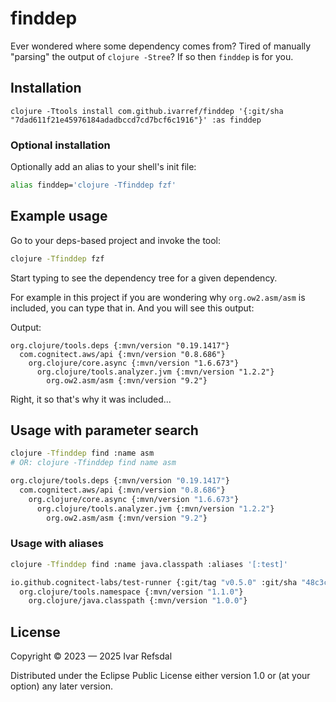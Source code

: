 # finddep

Ever wondered where some dependency comes from?
Tired of manually "parsing" the output of `clojure -Stree`?
If so then `finddep` is for you.

## Installation

```
clojure -Ttools install com.github.ivarref/finddep '{:git/sha "7dad611f21e45976184adadbccd7cd7bcf6c1916"}' :as finddep
```

### Optional installation
Optionally add an alias to your shell's init file:
```bash
alias finddep='clojure -Tfinddep fzf'
```

## Example usage

Go to your deps-based project and invoke the tool:

```bash
clojure -Tfinddep fzf
```

Start typing to see the dependency tree for a given dependency. 

For example in this project if you are wondering why `org.ow2.asm/asm` is included, you can
type that in. And you will see this output:

Output:
```
org.clojure/tools.deps {:mvn/version "0.19.1417"}
  com.cognitect.aws/api {:mvn/version "0.8.686"}
    org.clojure/core.async {:mvn/version "1.6.673"}
      org.clojure/tools.analyzer.jvm {:mvn/version "1.2.2"}
        org.ow2.asm/asm {:mvn/version "9.2"}
```

Right, it so that's why it was included...

## Usage with parameter search

```bash
clojure -Tfinddep find :name asm
# OR: clojure -Tfinddep find name asm

org.clojure/tools.deps {:mvn/version "0.19.1417"}
  com.cognitect.aws/api {:mvn/version "0.8.686"}
    org.clojure/core.async {:mvn/version "1.6.673"}
      org.clojure/tools.analyzer.jvm {:mvn/version "1.2.2"}
        org.ow2.asm/asm {:mvn/version "9.2"}
```

### Usage with aliases

```bash
clojure -Tfinddep find :name java.classpath :aliases '[:test]'

io.github.cognitect-labs/test-runner {:git/tag "v0.5.0" :git/sha "48c3c67f98362ba1e20526db4eeb6996209c050a"}
  org.clojure/tools.namespace {:mvn/version "1.1.0"}
    org.clojure/java.classpath {:mvn/version "1.0.0"}
```

## License

Copyright © 2023 — 2025 Ivar Refsdal

Distributed under the Eclipse Public License either version 1.0 or (at
your option) any later version.
